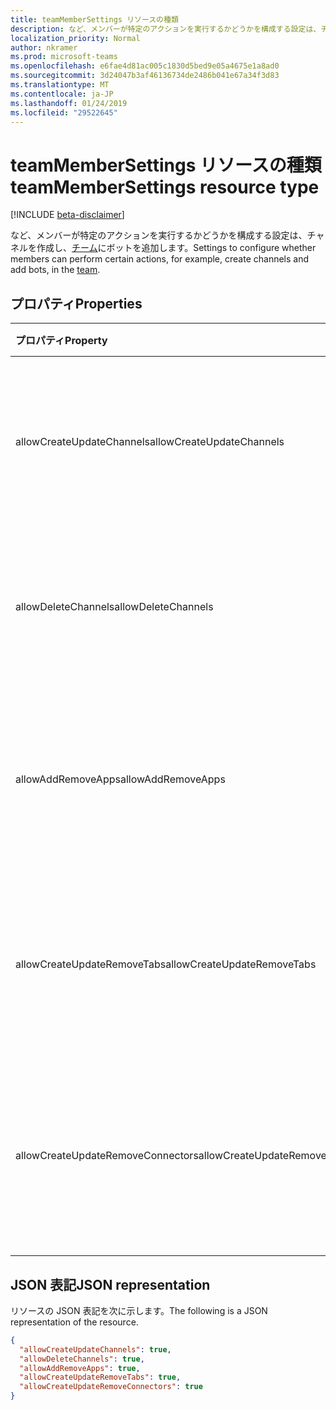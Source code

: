 ```yaml
---
title: teamMemberSettings リソースの種類
description: など、メンバーが特定のアクションを実行するかどうかを構成する設定は、チャネルを作成し、チームにボットを追加します。
localization_priority: Normal
author: nkramer
ms.prod: microsoft-teams
ms.openlocfilehash: e6fae4d81ac005c1830d5bed9e05a4675e1a8ad0
ms.sourcegitcommit: 3d24047b3af46136734de2486b041e67a34f3d83
ms.translationtype: MT
ms.contentlocale: ja-JP
ms.lasthandoff: 01/24/2019
ms.locfileid: "29522645"
---
```

# <a name="teammembersettings-resource-type"></a><span data-ttu-id="9d8c8-103">teamMemberSettings リソースの種類</span><span class="sxs-lookup"><span data-stu-id="9d8c8-103">teamMemberSettings resource type</span></span>

[!INCLUDE [beta-disclaimer](../../includes/beta-disclaimer.md)]

<span data-ttu-id="9d8c8-104">など、メンバーが特定のアクションを実行するかどうかを構成する設定は、チャネルを作成し、[チーム](team.md)にボットを追加します。</span><span class="sxs-lookup"><span data-stu-id="9d8c8-104">Settings to configure whether members can perform certain actions, for example, create channels and add bots, in the [team](team.md).</span></span>

## <a name="properties"></a><span data-ttu-id="9d8c8-105">プロパティ</span><span class="sxs-lookup"><span data-stu-id="9d8c8-105">Properties</span></span>
| <span data-ttu-id="9d8c8-106">プロパティ</span><span class="sxs-lookup"><span data-stu-id="9d8c8-106">Property</span></span>     | <span data-ttu-id="9d8c8-107">型</span><span class="sxs-lookup"><span data-stu-id="9d8c8-107">Type</span></span>   |<span data-ttu-id="9d8c8-108">説明</span><span class="sxs-lookup"><span data-stu-id="9d8c8-108">Description</span></span>|
|:---------------|:--------|:----------|
|<span data-ttu-id="9d8c8-109">allowCreateUpdateChannels</span><span class="sxs-lookup"><span data-stu-id="9d8c8-109">allowCreateUpdateChannels</span></span>|<span data-ttu-id="9d8c8-110">ブール値</span><span class="sxs-lookup"><span data-stu-id="9d8c8-110">Boolean</span></span>|<span data-ttu-id="9d8c8-111">True の場合、メンバー セットを追加したりチャンネルを更新する場合。</span><span class="sxs-lookup"><span data-stu-id="9d8c8-111">If set to true, members can add and update channels.</span></span>|
|<span data-ttu-id="9d8c8-112">allowDeleteChannels</span><span class="sxs-lookup"><span data-stu-id="9d8c8-112">allowDeleteChannels</span></span>|<span data-ttu-id="9d8c8-113">ブール値</span><span class="sxs-lookup"><span data-stu-id="9d8c8-113">Boolean</span></span>|<span data-ttu-id="9d8c8-114">場合は true の場合、メンバーに設定するには、チャンネルを削除できます。</span><span class="sxs-lookup"><span data-stu-id="9d8c8-114">If set to true, members can delete channels.</span></span>|
|<span data-ttu-id="9d8c8-115">allowAddRemoveApps</span><span class="sxs-lookup"><span data-stu-id="9d8c8-115">allowAddRemoveApps</span></span>|<span data-ttu-id="9d8c8-116">ブール値</span><span class="sxs-lookup"><span data-stu-id="9d8c8-116">Boolean</span></span>|<span data-ttu-id="9d8c8-117">場合は true の場合、メンバー セットは、追加し、アプリケーションを削除できます。</span><span class="sxs-lookup"><span data-stu-id="9d8c8-117">If set to true, members can add and remove apps.</span></span>|
|<span data-ttu-id="9d8c8-118">allowCreateUpdateRemoveTabs</span><span class="sxs-lookup"><span data-stu-id="9d8c8-118">allowCreateUpdateRemoveTabs</span></span>|<span data-ttu-id="9d8c8-119">ブール値</span><span class="sxs-lookup"><span data-stu-id="9d8c8-119">Boolean</span></span>|<span data-ttu-id="9d8c8-120">場合は true の場合、メンバー セットを追加、更新、およびタブを削除します。</span><span class="sxs-lookup"><span data-stu-id="9d8c8-120">If set to true, members can add, update, and remove tabs.</span></span> |
|<span data-ttu-id="9d8c8-121">allowCreateUpdateRemoveConnectors</span><span class="sxs-lookup"><span data-stu-id="9d8c8-121">allowCreateUpdateRemoveConnectors</span></span>|<span data-ttu-id="9d8c8-122">ブール値</span><span class="sxs-lookup"><span data-stu-id="9d8c8-122">Boolean</span></span>|<span data-ttu-id="9d8c8-123">場合は true の場合、メンバー セットを追加、更新、およびコネクタを削除します。</span><span class="sxs-lookup"><span data-stu-id="9d8c8-123">If set to true, members can add, update, and remove connectors.</span></span>|

## <a name="json-representation"></a><span data-ttu-id="9d8c8-124">JSON 表記</span><span class="sxs-lookup"><span data-stu-id="9d8c8-124">JSON representation</span></span>

<span data-ttu-id="9d8c8-125">リソースの JSON 表記を次に示します。</span><span class="sxs-lookup"><span data-stu-id="9d8c8-125">The following is a JSON representation of the resource.</span></span>

<!-- {
  "blockType": "resource",
  "@odata.type": "microsoft.graph.teamMemberSettings"
}-->

```json
{
  "allowCreateUpdateChannels": true,
  "allowDeleteChannels": true,
  "allowAddRemoveApps": true,
  "allowCreateUpdateRemoveTabs": true,
  "allowCreateUpdateRemoveConnectors": true
}
```

<!-- uuid: 8fcb5dbc-d5aa-4681-8e31-b001d5168d79
2015-10-25 14:57:30 UTC -->
<!--
{
  "type": "#page.annotation",
  "description": "team's memberSettings resource",
  "keywords": "",
  "section": "documentation",
  "tocPath": "",
  "suppressions": [
    "Error: /api-reference/beta/resources/teammembersettings.md:\r\n      Exception processing links.\r\n    System.ArgumentException: Link Definition was null. Link text: !INCLUDE [beta-disclaimer](../../includes/beta-disclaimer.md)\r\n      at ApiDoctor.Validation.DocFile.get_LinkDestinations()\r\n      at ApiDoctor.Validation.DocSet.ValidateLinks(Boolean includeWarnings, String[] relativePathForFiles, IssueLogger issues, Boolean requireFilenameCaseMatch, Boolean printOrphanedFiles)"
  ]
}
-->
